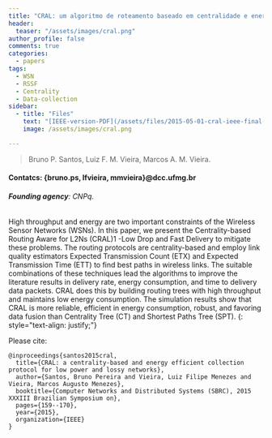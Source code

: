 ```yaml
---
title: "CRAL: um algoritmo de roteamento baseado em centralidade e energia para Redes de Sensores Sem Fio (IEEE-Version)"
header:
  teaser: "/assets/images/cral.png"
author_profile: false
comments: true
categories:
  - papers
tags:
  - WSN
  - RSSF
  - Centrality
  - Data-collection
sidebar:
  - title: "Files"
    text: "[IEEE-version-PDF](/assets/files/2015-05-01-cral-ieee-final-sbrc2015.pdf){: .btn .btn--success} [Talk PDF](https://www.dropbox.com/s/irg5igvstbstxxi/apresentacao-sbrc.pptx?dl=0){: .btn .btn--info}"
    image: /assets/images/cral.png

---
```


> Bruno P. Santos, Luiz F. M. Vieira, Marcos A. M. Vieira.
#### Contatcs: {bruno.ps, lfvieira, mmvieira}@dcc.ufmg.br
###### **Founding agency**: CNPq.

High throughput and energy are two important constraints of the Wireless Sensor Networks (WSNs). In this paper, we present the Centrality-based Routing Aware for L2Ns (CRAL)1 -Low Drop and Fast Delivery to mitigate these problems. The routing protocols are centrality-based and employ link quality estimators Expected Transmission Count (ETX) and Expected Transmission Time (ETT) to find best paths in wireless links. The suitable combinations of these techniques lead the algorithms to improve the literature results in delivery rate, energy consumption, and time to delivery data packets. CRAL does this by building routing trees with high throughput and maintains low energy consumption. The simulation results show that CRAL is more reliable, efficient in energy consumption, robust, and favoring data fusion than Centrality Tree (CT) and Shortest Paths Tree (SPT).
{: style="text-align: justify;"}

Please cite:
```TeX
@inproceedings{santos2015cral,
  title={CRAL: a centrality-based and energy efficient collection protocol for low power and lossy networks},
  author={Santos, Bruno Pereira and Vieira, Luiz Filipe Menezes and Vieira, Marcos Augusto Menezes},
  booktitle={Computer Networks and Distributed Systems (SBRC), 2015 XXXIII Brazilian Symposium on},
  pages={159--170},
  year={2015},
  organization={IEEE}
}
```
